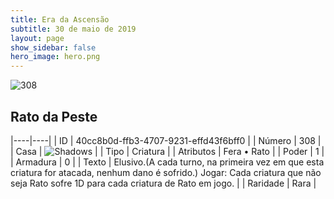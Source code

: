 ```yaml
---
title: Era da Ascensão
subtitle: 30 de maio de 2019
layout: page
show_sidebar: false
hero_image: hero.png
---
```


![308](https://cdn.keyforgegame.com/media/card_front/pt/435_308_P34G6Q7RF83G_pt.png)

## Rato da Peste

|----|----|
| ID | 40cc8b0d-ffb3-4707-9231-effd43f6bff0 |
| Número | 308 |
| Casa | ![Shadows](https://archonarcana.com/images/thumb/e/ee/Shadows.png/22px-Shadows.png "Sombras") |
| Tipo | Criatura |
| Atributos | Fera • Rato |
| Poder | 1 |
| Armadura | 0 |
| Texto | Elusivo.(A cada turno, na primeira vez em que esta criatura for atacada, nenhum dano é sofrido.) Jogar: Cada criatura que não seja Rato sofre 1D para cada criatura de Rato em jogo. |
| Raridade | Rara |
